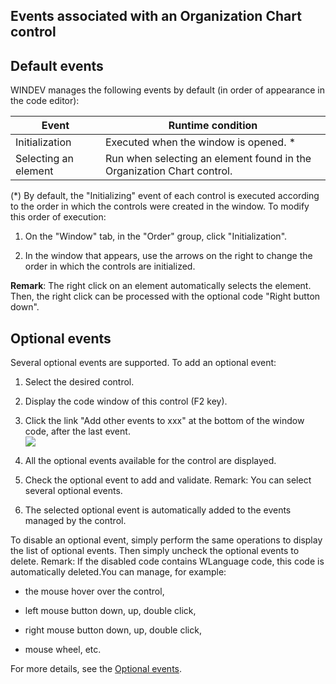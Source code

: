 


## Events associated with an Organization Chart control
			



<a name="NOTE1"></a>
<a name="NOTE1_1"></a>


## Default events
<a name="default_events_ELTTEXTE000110"></a>
WINDEV manages the following events by default (in order of appearance in the code editor):

| Event | Runtime condition |
| --- | --- |
| Initialization | Executed when the window is opened. \* |
| Selecting an element | Run when selecting an element found in the Organization Chart control. |


(\*) By default, the "Initializing" event of each control is executed according to the order in which the controls were created in the window. To modify this order of execution: 

1. On the "Window" tab, in the "Order" group, click "Initialization".

2. In the window that appears, use the arrows on the right to change the order in which the controls are initialized.




**Remark**: The right click on an element automatically selects the element. Then, the right click can be processed with the optional code "Right button down". 

<a name="NOTE3"></a>
<a name="NOTE3_1"></a>


## Optional events
<a name="optional_events_ELTTEXTE000134"></a>
Several optional events are supported.
To add an optional event:

1. Select the desired control.

2. Display the code window of this control (F2 key).

3. Click the link "Add other events to xxx" at the bottom of the window code, after the last event.  <br>![](https://doc.pcsoft.fr/en-US/images/image.awp?langid=3&name=Traitements_optionnels_WD_OK%20-%20HC%20N%B0001.gif)


4. All the optional events available for the control are displayed. 

5. Check the optional event to add and validate. 
	Remark: You can select several optional events. 

6. The selected optional event is automatically added to the events managed by the control.




To disable an optional event, simply perform the same operations to display the list of optional events. Then simply uncheck the optional events to delete. 
Remark: If the disabled code contains WLanguage code, this code is automatically deleted.You can manage, for example:

- the mouse hover over the control,

- left mouse button down, up, double click,

- right mouse button down, up, double click, 

- mouse wheel, etc.




For more details, see the [Optional events](../WDChamp/1014004.md).


